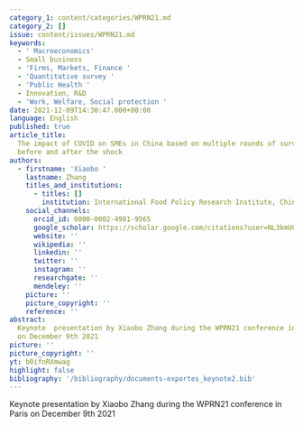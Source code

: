 ```yaml
---
category_1: content/categories/WPRN21.md
category_2: []
issue: content/issues/WPRN21.md
keywords:
  - ' Macroeconomics'
  - Small business
  - 'Firms, Markets, Finance '
  - 'Quantitative survey '
  - 'Public Health '
  - Innovation, R&D
  - 'Work, Welfare, Social protection '
date: 2021-12-09T14:30:47.000+00:00
language: English
published: true
article_title:
  The impact of COVID on SMEs in China based on multiple rounds of surveys
  before and after the shock
authors:
  - firstname: 'Xiaobo '
    lastname: Zhang
    titles_and_institutions:
      - titles: []
        institution: International Food Policy Research Institute, China
    social_channels:
      orcid_id: 0000-0002-4981-9565
      google_scholar: https://scholar.google.com/citations?user=NL3kmU0AAAAJ&hl=en
      website: ''
      wikipedia: ''
      linkedin: ''
      twitter: ''
      instagram: ''
      researchgate: ''
      mendeley: ''
    picture: ''
    picture_copyright: ''
    reference: ''
abstract:
  Keynote  presentation by Xiaobo Zhang during the WPRN21 conference in Paris
  on December 9th 2021
picture: ''
picture_copyright: ''
yt: b0ifnRXmwag
highlight: false
bibliography: '/bibliography/documents-exportes_keynote2.bib'
---
```


Keynote presentation by Xiaobo Zhang during the WPRN21 conference in Paris on December 9th 2021

<Youtube yt="b0ifnRXmwag" caption ="Xiaobo Zhang: The impact of COVID on SMEs in China based on multiple rounds"></Youtube>
